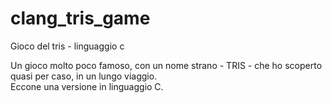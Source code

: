 # clang_tris_game
Gioco del tris - linguaggio c

Un gioco molto poco famoso, con un nome strano - TRIS - che ho scoperto quasi per caso, in un lungo viaggio.<br>
Eccone una versione in linguaggio C.<br>

